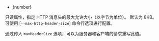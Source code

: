 <!-- YAML
added: v11.6.0
-->

* {number}

只读属性，指定 HTTP 消息头的最大允许大小（以字节为单位）。 
默认为 8KB。 
可使用 [`--max-http-header-size`] 命令行选项进行配置。

通过传入 `maxHeaderSize` 选项，可以为服务器和客户端的请求重写此值。

